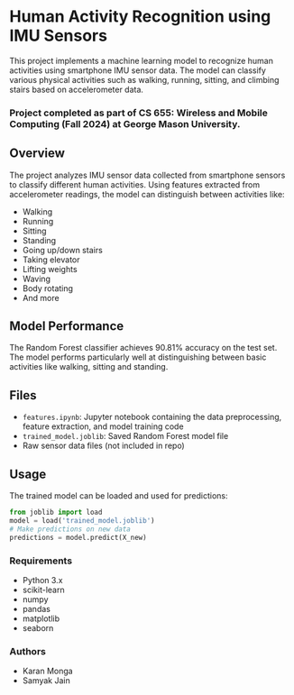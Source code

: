 # Human Activity Recognition using IMU Sensors

This project implements a machine learning model to recognize human activities using smartphone IMU sensor data. The model can classify various physical activities such as walking, running, sitting, and climbing stairs based on accelerometer data.

### Project completed as part of CS 655: Wireless and Mobile Computing (Fall 2024) at George Mason University.
 

## Overview

The project analyzes IMU sensor data collected from smartphone sensors to classify different human activities. Using features extracted from accelerometer readings, the model can distinguish between activities like:

- Walking
- Running
- Sitting
- Standing 
- Going up/down stairs
- Taking elevator
- Lifting weights
- Waving
- Body rotating
- And more

## Model Performance

The Random Forest classifier achieves 90.81% accuracy on the test set. The model performs particularly well at distinguishing between basic activities like walking, sitting and standing.

## Files

- `features.ipynb`: Jupyter notebook containing the data preprocessing, feature extraction, and model training code
- `trained_model.joblib`: Saved Random Forest model file
- Raw sensor data files (not included in repo)

## Usage

The trained model can be loaded and used for predictions:

```python
from joblib import load
model = load('trained_model.joblib')
# Make predictions on new data
predictions = model.predict(X_new)
```

### Requirements

- Python 3.x
- scikit-learn
- numpy
- pandas
- matplotlib
- seaborn

### Authors

- Karan Monga 
- Samyak Jain